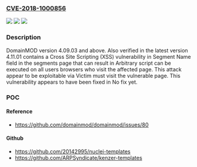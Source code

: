 ### [CVE-2018-1000856](https://cve.mitre.org/cgi-bin/cvename.cgi?name=CVE-2018-1000856)
![](https://img.shields.io/static/v1?label=Product&message=n%2Fa&color=blue)
![](https://img.shields.io/static/v1?label=Version&message=n%2Fa&color=blue)
![](https://img.shields.io/static/v1?label=Vulnerability&message=n%2Fa&color=brighgreen)

### Description

DomainMOD version 4.09.03 and above. Also verified in the latest version 4.11.01 contains a Cross Site Scripting (XSS) vulnerability in Segment Name field in the segments page that can result in Arbitrary script can be executed on all users browsers who visit the affected page. This attack appear to be exploitable via Victim must visit the vulnerable page. This vulnerability appears to have been fixed in No fix yet.

### POC

#### Reference
- https://github.com/domainmod/domainmod/issues/80

#### Github
- https://github.com/20142995/nuclei-templates
- https://github.com/ARPSyndicate/kenzer-templates

